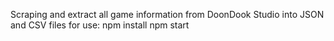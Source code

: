 Scraping and extract all game information from DoonDook Studio into JSON and CSV files
for use:
npm install
npm start
